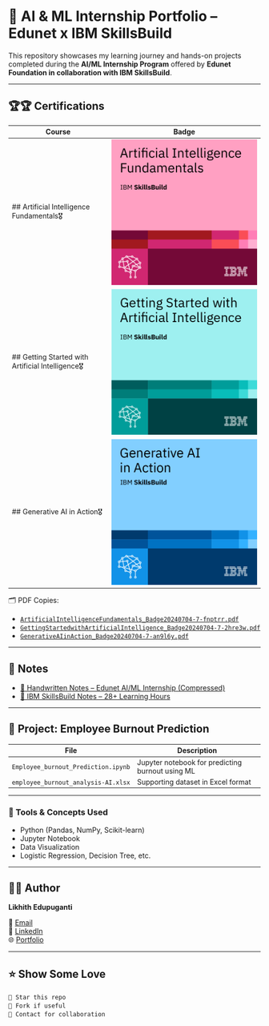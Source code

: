 # 🤖 AI & ML Internship Portfolio – Edunet x IBM SkillsBuild

This repository showcases my learning journey and hands-on projects completed during the **AI/ML Internship Program** offered by **Edunet Foundation in collaboration with IBM SkillsBuild**.

---

## 🏆🏆 Certifications

| Course | Badge |
|--------|-------|
| ## Artificial Intelligence Fundamentals🎖️ | ![AI Badge](artificial-intelligence-fundamentals.png) |
| ## Getting Started with Artificial Intelligence🎖️ | ![Getting Started Badge](getting-started-with-artificial-intelligence.png) |
| ## Generative AI in Action🎖️ | ![Gen AI Badge](generative-ai-in-action.png) |

🗂️ PDF Copies:
- [`ArtificialIntelligenceFundamentals_Badge20240704-7-fnptrr.pdf`](./ArtificialIntelligenceFundamentals_Badge20240704-7-fnptrr.pdf)  
- [`GettingStartedwithArtificialIntelligence_Badge20240704-7-2hre3w.pdf`](./GettingStartedwithArtificialIntelligence_Badge20240704-7-2hre3w.pdf)  
- [`GenerativeAIinAction_Badge20240704-7-an9l6y.pdf`](./GenerativeAIinAction_Badge20240704-7-an9l6y.pdf)

---

## 📓 Notes

- [📝 Handwritten Notes – Edunet AI/ML Internship (Compressed)](./Hand%20written%20notes%20-%20Edunet%20AI%26ML%20Internship(E.Likhith)_compressed.pdf)
- [📒 IBM SkillsBuild Notes – 28+ Learning Hours](./Handwritten%20Notes%20-%20IBM%20SkillsBuild%20Platform(28+%20Learning%20Hours,%20E.Likhith).pdf)

---

## 🧠 Project: Employee Burnout Prediction

| File | Description |
|------|-------------|
| `Employee_burnout_Prediction.ipynb` | Jupyter notebook for predicting burnout using ML |
| `employee_burnout_analysis-AI.xlsx` | Supporting dataset in Excel format |

---

### 🔧 Tools & Concepts Used

- Python (Pandas, NumPy, Scikit-learn)
- Jupyter Notebook
- Data Visualization
- Logistic Regression, Decision Tree, etc.

---

## 👨‍💻 Author

**Likhith Edupuganti**

📧 [Email](mailto:likhith_edupuganti@srmap.edu.in)  
🔗 [LinkedIn](https://www.linkedin.com/in/likhithedupuganti)  
🌐 [Portfolio](https://portfoliobylikhith.netlify.app/)

---

## ⭐ Show Some Love

```bash
🌟 Star this repo
🍴 Fork if useful
📩 Contact for collaboration
